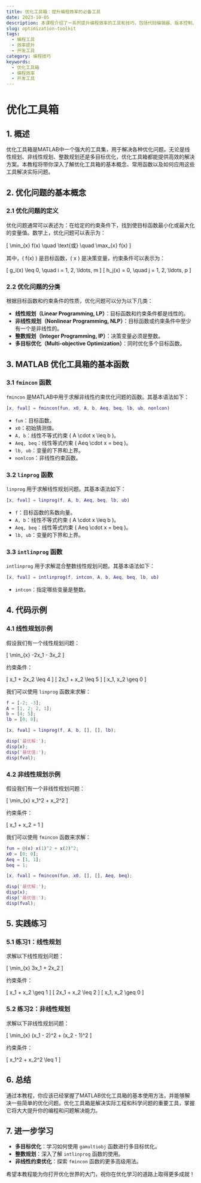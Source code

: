 ```yaml
---
title: 优化工具箱：提升编程效率的必备工具
date: 2023-10-05
description: 本课程介绍了一系列提升编程效率的工具和技巧，包括代码编辑器、版本控制、自动化测试等，帮助开发者优化工作流程。
slug: optimization-toolkit
tags:
  - 编程工具
  - 效率提升
  - 开发工具
category: 编程技巧
keywords:
  - 优化工具箱
  - 编程效率
  - 开发工具
---
```


# 优化工具箱

## 1. 概述

优化工具箱是MATLAB中一个强大的工具集，用于解决各种优化问题。无论是线性规划、非线性规划、整数规划还是多目标优化，优化工具箱都能提供高效的解决方案。本教程将带你深入了解优化工具箱的基本概念、常用函数以及如何应用这些工具解决实际问题。

## 2. 优化问题的基本概念

### 2.1 优化问题的定义

优化问题通常可以表述为：在给定的约束条件下，找到使目标函数最小化或最大化的变量值。数学上，优化问题可以表示为：

\[
\min_{x} f(x) \quad \text{或} \quad \max_{x} f(x)
\]

其中，\( f(x) \) 是目标函数，\( x \) 是决策变量，约束条件可以表示为：

\[
g_i(x) \leq 0, \quad i = 1, 2, \ldots, m
\]
\[
h_j(x) = 0, \quad j = 1, 2, \ldots, p
\]

### 2.2 优化问题的分类

根据目标函数和约束条件的性质，优化问题可以分为以下几类：

- **线性规划（Linear Programming, LP）**：目标函数和约束条件都是线性的。
- **非线性规划（Nonlinear Programming, NLP）**：目标函数或约束条件中至少有一个是非线性的。
- **整数规划（Integer Programming, IP）**：决策变量必须是整数。
- **多目标优化（Multi-objective Optimization）**：同时优化多个目标函数。

## 3. MATLAB 优化工具箱的基本函数

### 3.1 `fmincon` 函数

`fmincon` 是MATLAB中用于求解非线性约束优化问题的函数。其基本语法如下：

```matlab
[x, fval] = fmincon(fun, x0, A, b, Aeq, beq, lb, ub, nonlcon)
```

- `fun`：目标函数。
- `x0`：初始猜测值。
- `A, b`：线性不等式约束 \( A \cdot x \leq b \)。
- `Aeq, beq`：线性等式约束 \( Aeq \cdot x = beq \)。
- `lb, ub`：变量的下界和上界。
- `nonlcon`：非线性约束函数。

### 3.2 `linprog` 函数

`linprog` 用于求解线性规划问题。其基本语法如下：

```matlab
[x, fval] = linprog(f, A, b, Aeq, beq, lb, ub)
```

- `f`：目标函数的系数向量。
- `A, b`：线性不等式约束 \( A \cdot x \leq b \)。
- `Aeq, beq`：线性等式约束 \( Aeq \cdot x = beq \)。
- `lb, ub`：变量的下界和上界。

### 3.3 `intlinprog` 函数

`intlinprog` 用于求解混合整数线性规划问题。其基本语法如下：

```matlab
[x, fval] = intlinprog(f, intcon, A, b, Aeq, beq, lb, ub)
```

- `intcon`：指定哪些变量是整数。

## 4. 代码示例

### 4.1 线性规划示例

假设我们有一个线性规划问题：

\[
\min_{x} -2x_1 - 3x_2
\]

约束条件：

\[
x_1 + 2x_2 \leq 4
\]
\[
2x_1 + x_2 \leq 5
\]
\[
x_1, x_2 \geq 0
\]

我们可以使用 `linprog` 函数来求解：

```matlab
f = [-2; -3];
A = [1, 2; 2, 1];
b = [4; 5];
lb = [0; 0];

[x, fval] = linprog(f, A, b, [], [], lb);

disp('最优解:');
disp(x);
disp('最优值:');
disp(fval);
```

### 4.2 非线性规划示例

假设我们有一个非线性规划问题：

\[
\min_{x} x_1^2 + x_2^2
\]

约束条件：

\[
x_1 + x_2 = 1
\]

我们可以使用 `fmincon` 函数来求解：

```matlab
fun = @(x) x(1)^2 + x(2)^2;
x0 = [0; 0];
Aeq = [1, 1];
beq = 1;

[x, fval] = fmincon(fun, x0, [], [], Aeq, beq);

disp('最优解:');
disp(x);
disp('最优值:');
disp(fval);
```

## 5. 实践练习

### 5.1 练习1：线性规划

求解以下线性规划问题：

\[
\min_{x} 3x_1 + 2x_2
\]

约束条件：

\[
x_1 + x_2 \geq 1
\]
\[
2x_1 + x_2 \leq 2
\]
\[
x_1, x_2 \geq 0
\]

### 5.2 练习2：非线性规划

求解以下非线性规划问题：

\[
\min_{x} (x_1 - 2)^2 + (x_2 - 1)^2
\]

约束条件：

\[
x_1^2 + x_2^2 \leq 1
\]

## 6. 总结

通过本教程，你应该已经掌握了MATLAB优化工具箱的基本使用方法，并能够解决一些简单的优化问题。优化工具箱是解决实际工程和科学问题的重要工具，掌握它将大大提升你的编程和问题解决能力。

## 7. 进一步学习

- **多目标优化**：学习如何使用 `gamultiobj` 函数进行多目标优化。
- **整数规划**：深入了解 `intlinprog` 函数的使用。
- **非线性约束优化**：探索 `fmincon` 函数的更多高级用法。

希望本教程能为你打开优化世界的大门，祝你在优化学习的道路上取得更多成就！